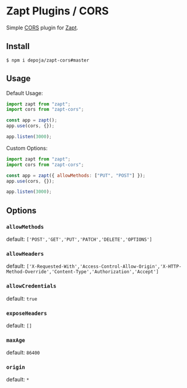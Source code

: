 # Zapt Plugins / CORS

Simple [CORS](https://developer.mozilla.org/en-US/docs/Web/HTTP/CORS) plugin for [Zapt](https://github.com/depoja/zapt).

## Install

```
$ npm i depoja/zapt-cors#master
```

## Usage

Default Usage:

```js
import zapt from "zapt";
import cors from "zapt-cors";

const app = zapt();
app.use(cors, {});

app.listen(3000);
```

Custom Options:

```js
import zapt from "zapt";
import cors from "zapt-cors";

const app = zapt({ allowMethods: ["PUT", "POST"] });
app.use(cors, {});

app.listen(3000);
```

## Options

### `allowMethods`

default: `['POST','GET','PUT','PATCH','DELETE','OPTIONS']`

### `allowHeaders`

default: `['X-Requested-With','Access-Control-Allow-Origin','X-HTTP-Method-Override','Content-Type','Authorization','Accept']`

### `allowCredentials`

default: `true`

### `exposeHeaders`

default: `[]`

### `maxAge`

default: `86400`

### `origin`

default: `*`

